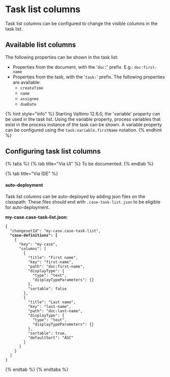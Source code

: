 # Task list columns

Task list columns can be configured to change the visible columns in the task list.

## Available list columns

The following properties can be shown in the task list:

* Properties from the document, with the '`doc:`' prefix. E.g.: `doc:first-name`
* Properties from the task, with the '`task:`' prefix. The following properties are available:
  * `createTime`
  * `name`
  * `assignee`
  * `dueDate`

{% hint style="info" %}
Starting Valtimo 12.6.0, the 'variable' property can be used in the task list. Using the variable property, process variables that exist in the process instance of the task can be shown. A variable property can be configured using the `task:variable.firstName` notation.
{% endhint %}

## Configuring task list columns

{% tabs %}
{% tab title="Via UI" %}
To be documented.
{% endtab %}

{% tab title="Via IDE" %}
#### auto-deployment

Task list columns can be auto-deployed by adding json files on the classpath. These files should end with `.case-task-list.json` to be eligible for auto-deployment.

**my-case.case-task-list.json**:

<pre class="language-json"><code class="lang-json">{
  "changesetId": "my-case.case-task-list",
<strong>  "case-definitions": [
</strong>    {
      "key": "my-case",
      "columns": [
        {
          "title": "First name",
          "key": "first-name",
          "path": "doc:first-name",
          "displayType": {
            "type": "text",
            "displayTypeParameters": {}
          },
          "sortable": false
        },
        {
          "title": "Last name",
          "key": "last-name",
          "path": "doc:last-name",
          "displayType": {
            "type": "text",
            "displayTypeParameters": {}
          },
          "sortable": true,
          "defaultSort": "ASC"
        }
      ]
    }
  ]
}
</code></pre>
{% endtab %}
{% endtabs %}
